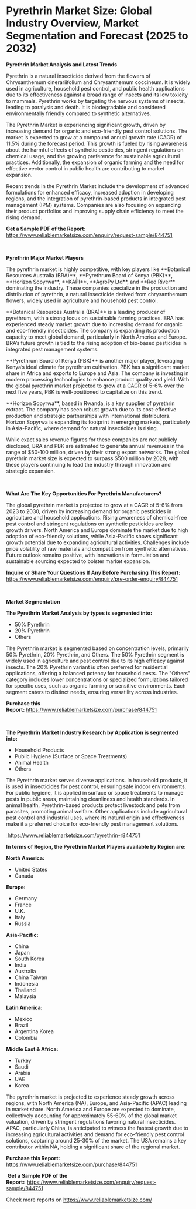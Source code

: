 <p><h1>Pyrethrin Market Size: Global Industry Overview, Market Segmentation and Forecast (2025 to 2032)</h1></p><p><strong>Pyrethrin Market Analysis and Latest Trends</strong></p>
<p><p>Pyrethrin is a natural insecticide derived from the flowers of Chrysanthemum cinerariifolium and Chrysanthemum coccineum. It is widely used in agriculture, household pest control, and public health applications due to its effectiveness against a broad range of insects and its low toxicity to mammals. Pyrethrin works by targeting the nervous systems of insects, leading to paralysis and death. It is biodegradable and considered environmentally friendly compared to synthetic alternatives.</p><p>The Pyrethrin Market is experiencing significant growth, driven by increasing demand for organic and eco-friendly pest control solutions. The market is expected to grow at a compound annual growth rate (CAGR) of 11.5% during the forecast period. This growth is fueled by rising awareness about the harmful effects of synthetic pesticides, stringent regulations on chemical usage, and the growing preference for sustainable agricultural practices. Additionally, the expansion of organic farming and the need for effective vector control in public health are contributing to market expansion.</p><p>Recent trends in the Pyrethrin Market include the development of advanced formulations for enhanced efficacy, increased adoption in developing regions, and the integration of pyrethrin-based products in integrated pest management (IPM) systems. Companies are also focusing on expanding their product portfolios and improving supply chain efficiency to meet the rising demand.</p></p>
<p><strong>Get a Sample PDF of the Report:&nbsp;</strong> <a href="https://www.reliablemarketsize.com/enquiry/request-sample/844751?utm_campaign=1131&utm_medium=2&utm_source=Github&utm_content=ia&utm_term=26012025&utm_id=pyrethrin">https://www.reliablemarketsize.com/enquiry/request-sample/844751</a></p>
<p>&nbsp;</p>
<p><strong>Pyrethrin Major Market Players</strong></p>
<p><p>The pyrethrin market is highly competitive, with key players like **Botanical Resources Australia (BRA)**, **Pyrethrum Board of Kenya (PBK)**, **Horizon Sopyrwa**, **KAPI**, **AgroPy Ltd**, and **Red River** dominating the industry. These companies specialize in the production and distribution of pyrethrin, a natural insecticide derived from chrysanthemum flowers, widely used in agriculture and household pest control.</p><p>**Botanical Resources Australia (BRA)** is a leading producer of pyrethrum, with a strong focus on sustainable farming practices. BRA has experienced steady market growth due to increasing demand for organic and eco-friendly insecticides. The company is expanding its production capacity to meet global demand, particularly in North America and Europe. BRA’s future growth is tied to the rising adoption of bio-based pesticides in integrated pest management systems.</p><p>**Pyrethrum Board of Kenya (PBK)** is another major player, leveraging Kenya’s ideal climate for pyrethrum cultivation. PBK has a significant market share in Africa and exports to Europe and Asia. The company is investing in modern processing technologies to enhance product quality and yield. With the global pyrethrin market projected to grow at a CAGR of 5-6% over the next five years, PBK is well-positioned to capitalize on this trend.</p><p>**Horizon Sopyrwa**, based in Rwanda, is a key supplier of pyrethrin extract. The company has seen robust growth due to its cost-effective production and strategic partnerships with international distributors. Horizon Sopyrwa is expanding its footprint in emerging markets, particularly in Asia-Pacific, where demand for natural insecticides is rising.</p><p>While exact sales revenue figures for these companies are not publicly disclosed, BRA and PBK are estimated to generate annual revenues in the range of $50-100 million, driven by their strong export networks. The global pyrethrin market size is expected to surpass $500 million by 2028, with these players continuing to lead the industry through innovation and strategic expansion.</p></p>
<p>&nbsp;</p>
<p><strong>What Are The Key Opportunities For Pyrethrin Manufacturers?</strong></p>
<p><p>The global pyrethrin market is projected to grow at a CAGR of 5-6% from 2023 to 2030, driven by increasing demand for organic pesticides in agriculture and household applications. Rising awareness of chemical-free pest control and stringent regulations on synthetic pesticides are key growth drivers. North America and Europe dominate the market due to high adoption of eco-friendly solutions, while Asia-Pacific shows significant growth potential due to expanding agricultural activities. Challenges include price volatility of raw materials and competition from synthetic alternatives. Future outlook remains positive, with innovations in formulation and sustainable sourcing expected to bolster market expansion.</p></p>
<p><strong>Inquire or Share Your Questions If Any Before Purchasing This Report:</strong> <a href="https://www.reliablemarketsize.com/enquiry/pre-order-enquiry/844751?utm_campaign=1131&utm_medium=2&utm_source=Github&utm_content=ia&utm_term=26012025&utm_id=pyrethrin">https://www.reliablemarketsize.com/enquiry/pre-order-enquiry/844751</a></p>
<p>&nbsp;</p>
<p><strong>Market Segmentation</strong></p>
<p><strong>The Pyrethrin Market Analysis by types is segmented into:</strong></p>
<p><ul><li>50% Pyrethrin</li><li>20% Pyrethrin</li><li>Others</li></ul></p>
<p><p>The Pyrethrin market is segmented based on concentration levels, primarily 50% Pyrethrin, 20% Pyrethrin, and Others. The 50% Pyrethrin segment is widely used in agriculture and pest control due to its high efficacy against insects. The 20% Pyrethrin variant is often preferred for residential applications, offering a balanced potency for household pests. The "Others" category includes lower concentrations or specialized formulations tailored for specific uses, such as organic farming or sensitive environments. Each segment caters to distinct needs, ensuring versatility across industries.</p></p>
<p><strong>Purchase this Report:&nbsp;</strong><a href="https://www.reliablemarketsize.com/purchase/844751?utm_campaign=1131&utm_medium=2&utm_source=Github&utm_content=ia&utm_term=26012025&utm_id=pyrethrin">https://www.reliablemarketsize.com/purchase/844751</a></p>
<p>&nbsp;</p>
<p><strong>The Pyrethrin Market Industry Research by Application is segmented into:</strong></p>
<p><ul><li>Household Products</li><li>Public Hygiene (Surface or Space Treatments)</li><li>Animal Health</li><li>Others</li></ul></p>
<p><p>The Pyrethrin market serves diverse applications. In household products, it is used in insecticides for pest control, ensuring safe indoor environments. For public hygiene, it is applied in surface or space treatments to manage pests in public areas, maintaining cleanliness and health standards. In animal health, Pyrethrin-based products protect livestock and pets from parasites, promoting animal welfare. Other applications include agricultural pest control and industrial uses, where its natural origin and effectiveness make it a preferred choice for eco-friendly pest management solutions.</p></p>
<p><a href="https://www.reliablemarketsize.com/pyrethrin-r844751?utm_campaign=1131&utm_medium=2&utm_source=Github&utm_content=ia&utm_term=26012025&utm_id=pyrethrin">&nbsp;https://www.reliablemarketsize.com/pyrethrin-r844751</a></p>
<p><strong>In terms of Region, the Pyrethrin Market Players available by Region are:</strong></p>
<p>
    <p> <strong> North America: </strong>
        <ul>
            <li>United States</li>
            <li>Canada</li>
        </ul>
        </p> 
    <p> <strong> Europe: </strong>
        <ul>
            <li>Germany</li>
            <li>France</li>
            <li>U.K.</li>
            <li>Italy</li>
            <li>Russia</li>
        </ul>
        </p> 
    <p> <strong> Asia-Pacific: </strong>
        <ul>
            <li>China</li>
            <li>Japan</li>
            <li>South Korea</li>
            <li>India</li>
            <li>Australia</li>
            <li>China Taiwan</li>
            <li>Indonesia</li>
            <li>Thailand</li>
            <li>Malaysia</li>
        </ul>
        </p> 
    <p> <strong> Latin America: </strong>
        <ul>
            <li>Mexico</li>
            <li>Brazil</li>
            <li>Argentina Korea</li>
            <li>Colombia</li>
        </ul>
        </p> 
    <p> <strong> Middle East & Africa: </strong>
        <ul>
            <li>Turkey</li>
            <li>Saudi</li>
            <li>Arabia</li>
            <li>UAE</li>
            <li>Korea</li>
        </ul>
    </p>
    </p>
<p><p>The pyrethrin market is projected to experience steady growth across regions, with North America (NA), Europe, and Asia-Pacific (APAC) leading in market share. North America and Europe are expected to dominate, collectively accounting for approximately 55-60% of the global market valuation, driven by stringent regulations favoring natural insecticides. APAC, particularly China, is anticipated to witness the fastest growth due to increasing agricultural activities and demand for eco-friendly pest control solutions, capturing around 25-30% of the market. The USA remains a key contributor within NA, holding a significant share of the regional market.</p></p>
<p><strong>Purchase this Report: </strong><a href="https://www.reliablemarketsize.com/purchase/844751?utm_campaign=1131&utm_medium=2&utm_source=Github&utm_content=ia&utm_term=26012025&utm_id=pyrethrin">https://www.reliablemarketsize.com/purchase/844751</a></p>
<p>&nbsp;<strong>Get a Sample PDF of the Report:&nbsp;&nbsp;</strong><a href="https://www.reliablemarketsize.com/enquiry/request-sample/844751?utm_campaign=1131&utm_medium=2&utm_source=Github&utm_content=ia&utm_term=26012025&utm_id=pyrethrin">https://www.reliablemarketsize.com/enquiry/request-sample/844751</a></p>
<p><strong></strong></p>
<p>Check more reports on <a href="https://www.reliablemarketsize.com/?utm_campaign=1131&utm_medium=2&utm_source=Github&utm_content=ia&utm_term=26012025&utm_id=pyrethrin">https://www.reliablemarketsize.com/</a></p>